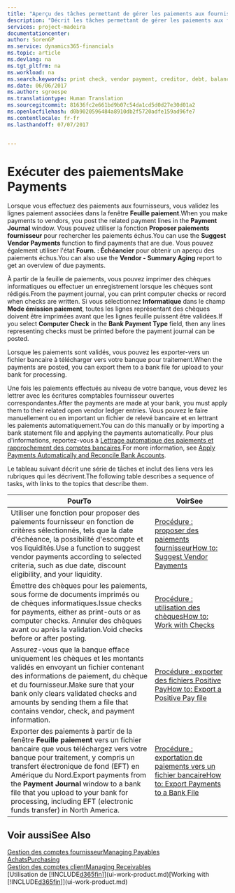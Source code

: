 ```yaml
---
title: "Aperçu des tâches permettant de gérer les paiements aux fournisseurs| Microsoft Docs"
description: "Décrit les tâches permettant de gérer les paiements aux fournisseurs ou aux créditeurs, y compris la validation de lignes paiement et d'obtenir un aperçu du solde échu."
services: project-madeira
documentationcenter: 
author: SorenGP
ms.service: dynamics365-financials
ms.topic: article
ms.devlang: na
ms.tgt_pltfrm: na
ms.workload: na
ms.search.keywords: print check, vendor payment, creditor, debt, balance due, AP
ms.date: 06/06/2017
ms.author: sgroespe
ms.translationtype: Human Translation
ms.sourcegitcommit: 81636fc2e661bd9b07c54da1cd5d0d27e30d01a2
ms.openlocfilehash: d0b9020596484a8910db2f5720adfe159ad96fe7
ms.contentlocale: fr-fr
ms.lasthandoff: 07/07/2017


---
```

# <a name="make-payments"></a><span data-ttu-id="d3fac-103">Exécuter des paiements</span><span class="sxs-lookup"><span data-stu-id="d3fac-103">Make Payments</span></span>
<span data-ttu-id="d3fac-104">Lorsque vous effectuez des paiements aux fournisseurs, vous validez les lignes paiement associées dans la fenêtre **Feuille paiement**.</span><span class="sxs-lookup"><span data-stu-id="d3fac-104">When you make payments to vendors, you post the related payment lines in the **Payment Journal** window.</span></span> <span data-ttu-id="d3fac-105">Vous pouvez utiliser la fonction **Proposer paiements fournisseur** pour rechercher les paiements échus.</span><span class="sxs-lookup"><span data-stu-id="d3fac-105">You can use the **Suggest Vendor Payments** function to find payments that are due.</span></span> <span data-ttu-id="d3fac-106">Vous pouvez également utiliser l'état **Fourn. : Échéancier** pour obtenir un aperçu des paiements échus.</span><span class="sxs-lookup"><span data-stu-id="d3fac-106">You can also use the **Vendor - Summary Aging** report to get an overview of due payments.</span></span>

<span data-ttu-id="d3fac-107">À partir de la feuille de paiements, vous pouvez imprimer des chèques informatiques ou effectuer un enregistrement lorsque les chèques sont rédigés.</span><span class="sxs-lookup"><span data-stu-id="d3fac-107">From the payment journal, you can print computer checks or record when checks are written.</span></span> <span data-ttu-id="d3fac-108">Si vous sélectionnez **Informatique** dans le champ **Mode émission paiement**, toutes les lignes représentant des chèques doivent être imprimées avant que les lignes feuille puissent être validées.</span><span class="sxs-lookup"><span data-stu-id="d3fac-108">If you select **Computer Check** in the **Bank Payment Type** field, then any lines representing checks must be printed before the payment journal can be posted.</span></span>

<span data-ttu-id="d3fac-109">Lorsque les paiements sont validés, vous pouvez les exporter-vers un fichier bancaire à télécharger vers votre banque pour traitement.</span><span class="sxs-lookup"><span data-stu-id="d3fac-109">When the payments are posted, you can export them to a bank file for upload to your bank for processing.</span></span>

<span data-ttu-id="d3fac-110">Une fois les paiements effectués au niveau de votre banque, vous devez les lettrer avec les écritures comptables fournisseur ouvertes correspondantes.</span><span class="sxs-lookup"><span data-stu-id="d3fac-110">After the payments are made at your bank, you must apply them to their related open vendor ledger entries.</span></span> <span data-ttu-id="d3fac-111">Vous pouvez le faire manuellement ou en important un fichier de relevé bancaire et en lettrant les paiements automatiquement.</span><span class="sxs-lookup"><span data-stu-id="d3fac-111">You can do this manually or by importing a bank statement file and applying the payments automatically.</span></span> <span data-ttu-id="d3fac-112">Pour plus d'informations, reportez-vous à [Lettrage automatique des paiements et rapprochement des comptes bancaires](receivables-apply-payments-auto-reconcile-bank-accounts.md).</span><span class="sxs-lookup"><span data-stu-id="d3fac-112">For more information, see [Apply Payments Automatically and Reconcile Bank Accounts](receivables-apply-payments-auto-reconcile-bank-accounts.md).</span></span>

<span data-ttu-id="d3fac-113">Le tableau suivant décrit une série de tâches et inclut des liens vers les rubriques qui les décrivent.</span><span class="sxs-lookup"><span data-stu-id="d3fac-113">The following table describes a sequence of tasks, with links to the topics that describe them.</span></span>

| <span data-ttu-id="d3fac-114">Pour</span><span class="sxs-lookup"><span data-stu-id="d3fac-114">To</span></span> | <span data-ttu-id="d3fac-115">Voir</span><span class="sxs-lookup"><span data-stu-id="d3fac-115">See</span></span> |
| --- | --- |
| <span data-ttu-id="d3fac-116">Utiliser une fonction pour proposer des paiements fournisseur en fonction de critères sélectionnés, tels que la date d'échéance, la possibilité d'escompte et vos liquidités.</span><span class="sxs-lookup"><span data-stu-id="d3fac-116">Use a function to suggest vendor payments according to selected criteria, such as due date, discount eligibility, and your liquidity.</span></span> |[<span data-ttu-id="d3fac-117">Procédure : proposer des paiements fournisseur</span><span class="sxs-lookup"><span data-stu-id="d3fac-117">How to: Suggest Vendor Payments</span></span>](payables-how-suggest-vendor-payments.md) |
| <span data-ttu-id="d3fac-118">Émettre des chèques pour les paiements, sous forme de documents imprimés ou de chèques informatiques.</span><span class="sxs-lookup"><span data-stu-id="d3fac-118">Issue checks for payments, either as print-outs or as computer checks.</span></span> <span data-ttu-id="d3fac-119">Annuler des chèques avant ou après la validation.</span><span class="sxs-lookup"><span data-stu-id="d3fac-119">Void checks before or after posting.</span></span> |[<span data-ttu-id="d3fac-120">Procédure : utilisation des chèques</span><span class="sxs-lookup"><span data-stu-id="d3fac-120">How to: Work with Checks</span></span>](payables-how-work-checks.md) |
| <span data-ttu-id="d3fac-121">Assurez-vous que la banque efface uniquement les chèques et les montants validés en envoyant un fichier contenant des informations de paiement, du chèque et du fournisseur.</span><span class="sxs-lookup"><span data-stu-id="d3fac-121">Make sure that your bank only clears validated checks and amounts by sending them a file that contains vendor, check, and payment information.</span></span> |[<span data-ttu-id="d3fac-122">Procédure : exporter des fichiers Positive Pay</span><span class="sxs-lookup"><span data-stu-id="d3fac-122">How to: Export a Positive Pay file</span></span>](finance-how-positive-pay.md) |
|<span data-ttu-id="d3fac-123">Exporter des paiements à partir de la fenêtre **Feuille paiement** vers un fichier bancaire que vous téléchargez vers votre banque pour traitement, y compris un transfert électronique de fond (EFT) en Amérique du Nord.</span><span class="sxs-lookup"><span data-stu-id="d3fac-123">Export payments from the **Payment Journal** window to a bank file that you upload to your bank for processing, including EFT (electronic funds transfer) in North America.</span></span> |[<span data-ttu-id="d3fac-124">Procédure : exportation de paiements vers un fichier bancaire</span><span class="sxs-lookup"><span data-stu-id="d3fac-124">How to: Export Payments to a Bank File</span></span>](payables-how-export-payments-bank-file.md)|  

## <a name="see-also"></a><span data-ttu-id="d3fac-125">Voir aussi</span><span class="sxs-lookup"><span data-stu-id="d3fac-125">See Also</span></span>
[<span data-ttu-id="d3fac-126">Gestion des comptes fournisseur</span><span class="sxs-lookup"><span data-stu-id="d3fac-126">Managing Payables</span></span>](payables-manage-payables.md)  
[<span data-ttu-id="d3fac-127">Achats</span><span class="sxs-lookup"><span data-stu-id="d3fac-127">Purchasing</span></span>](purchasing-manage-purchasing.md)  
[<span data-ttu-id="d3fac-128">Gestion des comptes client</span><span class="sxs-lookup"><span data-stu-id="d3fac-128">Managing Receivables</span></span>](receivables-manage-receivables.md)  
<span data-ttu-id="d3fac-129">[Utilisation de [!INCLUDE[d365fin](includes/d365fin_md.md)]](ui-work-product.md)</span><span class="sxs-lookup"><span data-stu-id="d3fac-129">[Working with [!INCLUDE[d365fin](includes/d365fin_md.md)]](ui-work-product.md)</span></span>  

